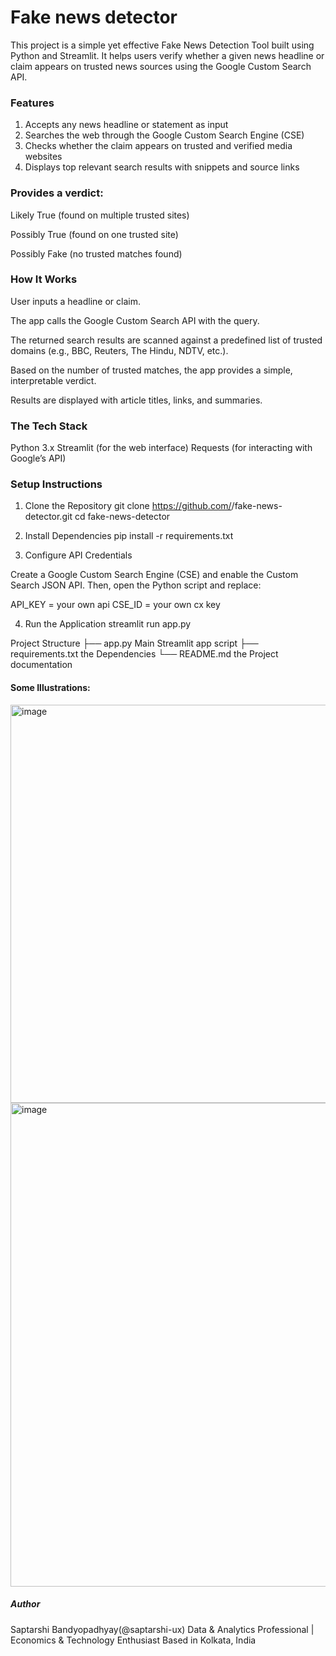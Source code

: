 # Fake news detector
This project is a simple yet effective Fake News Detection Tool built using Python and Streamlit. It helps users verify whether a given news headline or claim appears on trusted news sources using the Google Custom Search API.

### Features
1. Accepts any news headline or statement as input
2. Searches the web through the Google Custom Search Engine (CSE)
3. Checks whether the claim appears on trusted and verified media websites
4. Displays top relevant search results with snippets and source links

### Provides a verdict:

 Likely True (found on multiple trusted sites)

Possibly True (found on one trusted site)

Possibly Fake (no trusted matches found)

### How It Works

User inputs a headline or claim.

The app calls the Google Custom Search API with the query.

The returned search results are scanned against a predefined list of trusted domains (e.g., BBC, Reuters, The Hindu, NDTV, etc.).

Based on the number of trusted matches, the app provides a simple, interpretable verdict.

Results are displayed with article titles, links, and summaries.

### The Tech Stack

Python 3.x
Streamlit (for the web interface)
Requests (for interacting with Google’s API)

### Setup Instructions
1. Clone the Repository
git clone https://github.com/<your-username>/fake-news-detector.git
cd fake-news-detector

2. Install Dependencies
pip install -r requirements.txt

3. Configure API Credentials

Create a Google Custom Search Engine (CSE) and enable the Custom Search JSON API.
Then, open the Python script and replace:

API_KEY = your own api
CSE_ID = your own cx key

4. Run the Application
streamlit run app.py

Project Structure
├── app.py               Main Streamlit app script
├── requirements.txt     the Dependencies
└── README.md            the Project documentation

#### Some Illustrations:
<img width="1550" height="637" alt="image" src="https://github.com/user-attachments/assets/f9970388-24b6-408d-ac12-42fcbfa9b066" />

<img width="1590" height="774" alt="image" src="https://github.com/user-attachments/assets/3456e35f-f4f6-415e-9d77-29fa420ed40c" />


##### Author

Saptarshi Bandyopadhyay(@saptarshi-ux)
Data & Analytics Professional | Economics & Technology Enthusiast
Based in Kolkata, India
